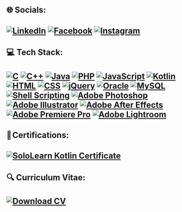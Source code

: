 🌐 Socials: 
---
[![LinkedIn](https://img.shields.io/badge/LinkedIn-Profile-blue?logo=linkedin)](https://www.linkedin.com/in/oussema-boussida/)
[![Facebook](https://img.shields.io/badge/Facebook-Profile-blue?logo=facebook)](https://www.facebook.com/oussema.boussida.3)
[![Instagram](https://img.shields.io/badge/Instagram-Profile-ff69b4?logo=instagram)](https://www.instagram.com/oussemabou_/)
---

💻 Tech Stack:
---
[![C](https://img.shields.io/badge/C-Programming-blue?logo=c)](https://en.wikipedia.org/wiki/C_(programming_language))
[![C++](https://img.shields.io/badge/C%2B%2B-Programming-blue?logo=c%2B%2B)](https://en.wikipedia.org/wiki/C%2B%2B)
[![Java](https://img.shields.io/badge/Java-Programming-orange?logo=java)](https://www.oracle.com/java/)
[![PHP](https://img.shields.io/badge/PHP-Web%20Development-blue?logo=php)](https://www.php.net/)
[![JavaScript](https://img.shields.io/badge/JavaScript-Web%20Development-yellow?logo=javascript)](https://developer.mozilla.org/en-US/docs/Web/JavaScript)
[![Kotlin](https://img.shields.io/badge/Kotlin-Android%20Development-orange?logo=kotlin)](https://kotlinlang.org/)
[![HTML](https://img.shields.io/badge/HTML-Web%20Development-orange?logo=html5)](https://developer.mozilla.org/en-US/docs/Web/HTML)
[![CSS](https://img.shields.io/badge/CSS-Web%20Development-blue?logo=css3)](https://developer.mozilla.org/en-US/docs/Web/CSS)
[![jQuery](https://img.shields.io/badge/jQuery-Web%20Development-blue?logo=jquery)](https://jquery.com/)
[![Oracle](https://img.shields.io/badge/Oracle-Database-red?logo=oracle)](https://www.oracle.com/database/)
[![MySQL](https://img.shields.io/badge/MySQL-Database-red?logo=mysql)](https://www.mysql.com/)
[![Shell Scripting](https://img.shields.io/badge/Shell%20Scripting-Scripting-green)](https://en.wikipedia.org/wiki/Shell_script)
[![Adobe Photoshop](https://img.shields.io/badge/Adobe%20Photoshop-Design-blue?logo=adobe-photoshop)](https://www.adobe.com/products/photoshop.html)
[![Adobe Illustrator](https://img.shields.io/badge/Adobe%20Illustrator-Design-orange?logo=adobe-illustrator)](https://www.adobe.com/products/illustrator.html)
[![Adobe After Effects](https://img.shields.io/badge/Adobe%20After%20Effects-Video%20Editing-purple)](https://www.adobe.com/products/aftereffects.html)
[![Adobe Premiere Pro](https://img.shields.io/badge/Adobe%20Premiere%20Pro-Video%20Editing-blue)](https://www.adobe.com/products/premiere.html)
[![Adobe Lightroom](https://img.shields.io/badge/Adobe%20Lightroom-Design-blue?logo=adobe-lightroom)](https://www.adobe.com/products/photoshop-lightroom.html)
---
📰 Certifications:
---
[![SoloLearn Kotlin Certificate](https://img.shields.io/badge/SoloLearn-Kotlin%20Certificate-34A853?logo=sololearn)](https://www.sololearn.com/certificates/CT-FIA8YJ9D)
---
🔍 Curriculum Vitae:
---
[![Download CV](https://img.shields.io/badge/Download-CV-brightgreen)](https://cvdesignr.com/p/64cc24989f1d4)
---
